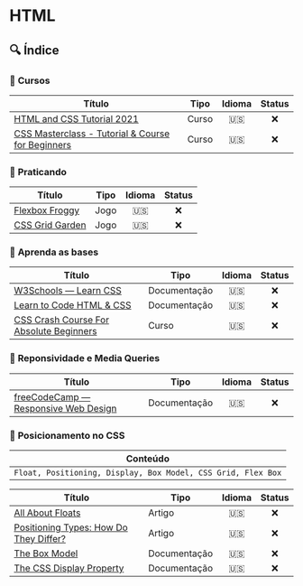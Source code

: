 # HTML

## 🔍 Índice

### 📁 **Cursos**

| Título      | Tipo | Idioma      | Status  |
| ---------- | ---------- | :------: | :-----: |
| [HTML and CSS Tutorial 2021](https://www.youtube.com/watch?v=D-h8L5hgW-w&ab_channel=DesignCourse) | Curso | 🇺🇸 | ❌ |
| [CSS Masterclass - Tutorial & Course for Beginners](https://www.youtube.com/watch?v=FqmB-Zj2-PA&ab_channel=ChrisCourses) | Curso | 🇺🇸 | ❌ |

### 📁 **Praticando**

| Título      | Tipo | Idioma      | Status  |
| ---------- | ---------- | :------: | :-----: |
| [Flexbox Froggy](https://flexboxfroggy.com/) | Jogo | 🇺🇸 | ❌ |
| [CSS Grid Garden](https://cssgridgarden.com/) | Jogo | 🇺🇸 | ❌ |

### 📁 **Aprenda as bases**

| Título      | Tipo | Idioma      | Status  |
| ---------- | ---------- | :------: | :-----: |
| [W3Schools — Learn CSS](https://www.w3schools.com/css/) | Documentação | 🇺🇸 | ❌ |
| [Learn to Code HTML & CSS](https://learn.shayhowe.com/html-css/building-your-first-web-page/) | Documentação | 🇺🇸 | ❌ |
| [CSS Crash Course For Absolute Beginners](https://www.youtube.com/watch?v=yfoY53QXEnI&ab_channel=TraversyMedia) | Curso | 🇺🇸 | ❌ |


### 📁 **Reponsividade e Media Queries**

| Título      | Tipo | Idioma      | Status  |
| ---------- | ---------- | :------: | :-----: |
| [freeCodeCamp — Responsive Web Design](https://www.freecodecamp.org/learn/responsive-web-design/) | Documentação | 🇺🇸 | ❌ |

### 📁 **Posicionamento no CSS**

| Conteúdo      | 
| ---------- |
| ``Float, Positioning, Display, Box Model, CSS Grid, Flex Box`` |

| Título      | Tipo | Idioma      | Status  |
| ---------- | ---------- | :------: | :-----: |
| [All About Floats](https://css-tricks.com/all-about-floats/) | Artigo | 🇺🇸 | ❌ |
| [Positioning Types: How Do They Differ?](https://css-tricks.com/absolute-relative-fixed-positioining-how-do-they-differ/) | Artigo | 🇺🇸 | ❌ |
| [The Box Model](https://developer.mozilla.org/en-US/docs/Learn/CSS/Building_blocks/The_box_model) | Documentação | 🇺🇸 | ❌ |
| [The CSS Display Property](https://www.freecodecamp.org/news/the-css-display-property-display-none-display-table-inline-block-and-more/) | Documentação | 🇺🇸 | ❌ |

